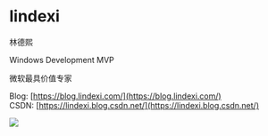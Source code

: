 # lindexi

林德熙

Windows Development MVP

微软最具价值专家

Blog: [https://blog.lindexi.com/](https://blog.lindexi.com/)  
CSDN: [https://lindexi.blog.csdn.net/](https://lindexi.blog.csdn.net/)


![](https://github-readme-stats.vercel.app/api?username=lindexi&show_icons=true)